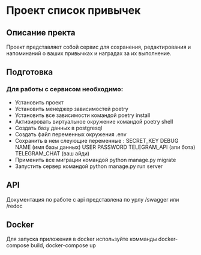 # Проект список привычек

## Описание пректа

Проект представляет собой сервис для сохранения, редактирования и напоминаний о ваших привычках и наградах за их выполнение.

## Подготовка

### Для работы с сервисом необходимо:

- Установить проект
- Установить менеджер зависимостей poetry
- Установить все зависимости командой poetry install
- Активировать виртуальное окружение командой poetry shell
- Создать базу данных в postgresql
- Создать файл переменных окружения .env
- Сохранить в нем слеующие переменные :
SECRET_KEY
DEBUG
NAME (имя базы данных)
USER
PASSWORD
TELEGRAM_API (апи бота)
TELEGRAM_CHAT (ваш айди)
- Применить все миграции командой python manage.py migrate
- Запустить сервер командой python manage.py run server

## API

Документация по работе с api представлена по урлу /swagger или /redoc

## Docker

Для запуска приложения в docker используйте комманды docker-compose build, docker-compose up